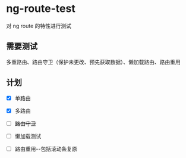 # ng-route-test

对 ng route 的特性进行测试

## 需要测试

多重路由、路由守卫（保护未更改、预先获取数据）、懒加载路由、路由重用

## 计划

- [X] 单路由
- [X] 多路由
- [ ] ~~路由守卫~~
- [ ] 懒加载测试
- [ ] 路由重用--包括滚动条复原

